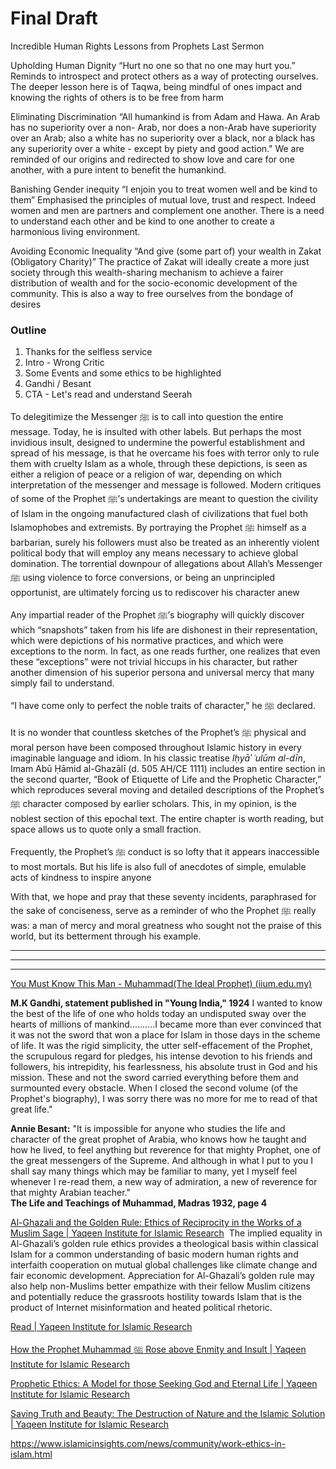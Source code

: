 # Final Draft


Incredible Human Rights Lessons from Prophets Last Sermon

Upholding Human Dignity
“Hurt no one so that no one may hurt you.”
Reminds to introspect and protect others as a way of protecting ourselves. The deeper lesson here is of Taqwa, being mindful of ones impact and knowing the rights of others is to be free from harm

Eliminating Discrimination
“All humankind is from Adam and Hawa. An Arab has no superiority over a non- Arab, nor does a non-Arab have superiority over an Arab; also a white has no superiority over a black, nor a black has any superiority over a white - except by piety and good action."
We are reminded of our origins and redirected to show love and care for one another, with a pure intent to benefit the humankind. 

Banishing Gender inequity
“I enjoin you to treat women well and be kind to them”
Emphasised the principles of mutual love, trust and respect. Indeed women and men are partners and complement one another. There is a need to understand each other and be kind to one another to create a harmonious living environment.

Avoiding Economic Inequality
“And give (some part of) your wealth in Zakat (Obligatory Charity)”
The practice of Zakat will ideally create a more just society through this wealth-sharing mechanism to achieve a fairer distribution of wealth and for the socio-economic development of the community. This is also a way to free ourselves from the bondage of desires


### Outline
1. Thanks for the selfless service
2. Intro - Wrong Critic
3. Some Events and some ethics to be highlighted
4. Gandhi / Besant
5. CTA - Let's read and understand Seerah



To delegitimize the Messenger ﷺ is to call into question the entire message.
Today, he is insulted with other labels. But perhaps the most invidious insult, designed to undermine the powerful establishment and spread of his message, is that he overcame his foes with terror only to rule them with cruelty
Islam as a whole, through these depictions, is seen as either a religion of peace or a religion of war, depending on which interpretation of the messenger and message is followed.
Modern critiques of some of the Prophet ﷺ’s undertakings are meant to question the civility of Islam in the ongoing manufactured clash of civilizations that fuel both Islamophobes and extremists.
By portraying the Prophet ﷺ himself as a barbarian, surely his followers must also be treated as an inherently violent political body that will employ any means necessary to achieve global domination.
The torrential downpour of allegations about Allah’s Messenger ﷺ using violence to force conversions, or being an unprincipled opportunist, are ultimately forcing us to rediscover his character anew


Any impartial reader of the Prophet ﷺ’s biography will quickly discover which “snapshots” taken from his life are dishonest in their representation, which were depictions of his normative practices, and which were exceptions to the norm. In fact, as one reads further, one realizes that even these “exceptions” were not trivial hiccups in his character, but rather another dimension of his superior persona and universal mercy that many simply fail to understand.




“I have come only to perfect the noble traits of character,” he ﷺ declared.


It is no wonder that countless sketches of the Prophet’s ﷺ physical and moral person have been composed throughout Islamic history in every imaginable language and idiom. In his classic treatise _Iḥyāʾ ʿulūm al-dīn_, Imam Abū Ḥāmid al-Ghazālī (d. 505 AH/CE 1111) includes an entire section in the second quarter, “Book of Etiquette of Life and the Prophetic Character,” which reproduces several moving and detailed descriptions of the Prophet’s ﷺ character composed by earlier scholars. This, in my opinion, is the noblest section of this epochal text. The entire chapter is worth reading, but space allows us to quote only a small fraction.

Frequently, the Prophet’s ﷺ conduct is so lofty that it appears inaccessible to most mortals. But his life is also full of anecdotes of simple, emulable acts of kindness to inspire anyone

With that, we hope and pray that these seventy incidents, paraphrased for the sake of conciseness, serve as a reminder of who the Prophet ﷺ really was: a man of mercy and moral greatness who sought not the praise of this world, but its betterment through his example.

***
***
***
[You Must Know This Man - Muhammad(The Ideal Prophet) (iium.edu.my)](https://www.iium.edu.my/deed/articles/muhammad.html)

**M.K Gandhi, statement published in "Young India," 1924**
I wanted to know the best of the life of one who holds today an undisputed sway over the hearts of millions of mankind..........I became more than ever convinced that it was not the sword that won a place for Islam in those days in the scheme of life. It was the rigid simplicity, the utter self-effacement of the Prophet, the scrupulous regard for pledges, his intense devotion to his friends and followers, his intrepidity, his fearlessness, his absolute trust in God and his mission.
These and not the sword carried everything before them and surmounted every obstacle. When I closed the second volume (of the Prophet's biography), I was sorry there was no more for me to read of that great life."

**Annie Besant:**
"It is impossible for anyone who studies the life and character of the great prophet of Arabia, who knows how he taught and how he lived, to feel anything but reverence for that mighty Prophet, one of the great messengers of the Supreme. And although in what I put to you I shall say many things which may be familiar to many, yet I myself feel whenever I re-read them, a new way of admiration, a new of reverence for that mighty Arabian teacher."  
**The Life and Teachings of Muhammad, Madras 1932, page 4**



[Al-Ghazali and the Golden Rule: Ethics of Reciprocity in the Works of a Muslim Sage | Yaqeen Institute for Islamic Research](https://yaqeeninstitute.org/read/paper/al-ghazali-and-the-golden-rule-ethics-of-reciprocity-in-the-works-of-a-muslim-sage#ftnt12)
 The implied equality in Al-Ghazali’s golden rule ethics provides a theological basis within classical Islam for a common understanding of basic modern human rights and interfaith cooperation on mutual global challenges like climate change and fair economic development. Appreciation for Al-Ghazali’s golden rule may also help non-Muslims better empathize with their fellow Muslim citizens and potentially reduce the grassroots hostility towards Islam that is the product of Internet misinformation and heated political rhetoric.





[Read | Yaqeen Institute for Islamic Research](https://yaqeeninstitute.org/read)

[How the Prophet Muhammad ﷺ Rose above Enmity and Insult | Yaqeen Institute for Islamic Research](https://yaqeeninstitute.org/read/paper/how-the-prophet-muhammad-rose-above-enmity-and-insult)

[Prophetic Ethics: A Model for those Seeking God and Eternal Life | Yaqeen Institute for Islamic Research](https://yaqeeninstitute.org/read/paper/prophetic-ethics-a-model-for-those-seeking-god-and-eternal-life)

[Saving Truth and Beauty: The Destruction of Nature and the Islamic Solution | Yaqeen Institute for Islamic Research](https://yaqeeninstitute.org/read/paper/saving-truth-and-beauty-the-destruction-of-nature-and-the-islamic-solution)

https://www.islamicinsights.com/news/community/work-ethics-in-islam.html


